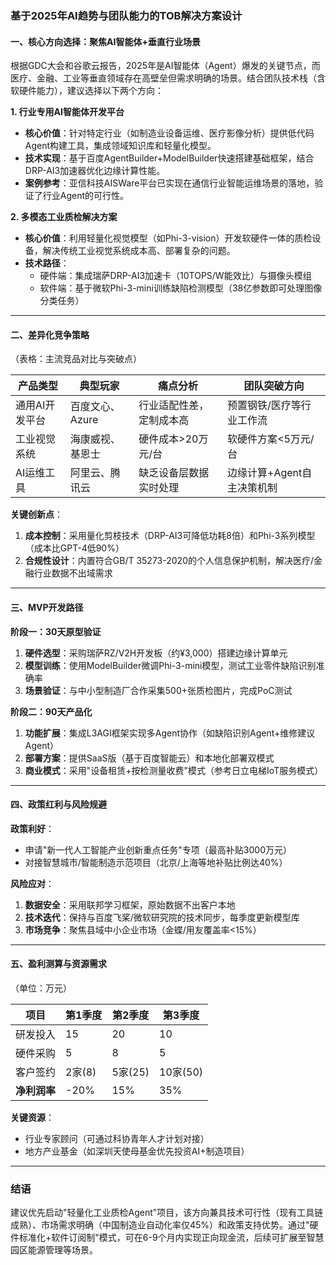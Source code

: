 

### 基于2025年AI趋势与团队能力的TOB解决方案设计

#### 一、核心方向选择：聚焦AI智能体+垂直行业场景
根据GDC大会和谷歌云报告，2025年是AI智能体（Agent）爆发的关键节点，而医疗、金融、工业等垂直领域存在高壁垒但需求明确的场景。结合团队技术栈（含软硬件能力），建议选择以下两个方向：

**1. 行业专用AI智能体开发平台**
- **核心价值**：针对特定行业（如制造业设备运维、医疗影像分析）提供低代码Agent构建工具，集成领域知识库和轻量化模型。
- **技术实现**：基于百度AgentBuilder+ModelBuilder快速搭建基础框架，结合DRP-AI3加速器优化边缘计算性能。
- **案例参考**：亚信科技AISWare平台已实现在通信行业智能运维场景的落地，验证了行业Agent的可行性。

**2. 多模态工业质检解决方案**
- **核心价值**：利用轻量化视觉模型（如Phi-3-vision）开发软硬件一体的质检设备，解决传统工业视觉系统成本高、部署复杂的问题。
- **技术路径**：
  - 硬件端：集成瑞萨DRP-AI3加速卡（10TOPS/W能效比）与摄像头模组
  - 软件端：基于微软Phi-3-mini训练缺陷检测模型（38亿参数即可处理图像分类任务）

---

#### 二、差异化竞争策略
（表格：主流竞品对比与突破点）

| 产品类型       | 典型玩家          | 痛点分析                  | 团队突破方向                |
|----------------|-------------------|---------------------------|-----------------------------|
| 通用AI开发平台 | 百度文心、Azure   | 行业适配性差，定制成本高  | 预置钢铁/医疗等行业工作流   |
| 工业视觉系统   | 海康威视、基恩士  | 硬件成本>20万元/台        | 软硬件方案<5万元/台         |
| AI运维工具     | 阿里云、腾讯云    | 缺乏设备层数据实时处理    | 边缘计算+Agent自主决策机制  |


**关键创新点**：
1. **成本控制**：采用量化剪枝技术（DRP-AI3可降低功耗8倍）和Phi-3系列模型（成本比GPT-4低90%）
2. **合规性设计**：内置符合GB/T 35273-2020的个人信息保护机制，解决医疗/金融行业数据不出域需求

---

#### 三、MVP开发路径
**阶段一：30天原型验证**
1. **硬件选型**：采购瑞萨RZ/V2H开发板（约¥3,000）搭建边缘计算单元
2. **模型训练**：使用ModelBuilder微调Phi-3-mini模型，测试工业零件缺陷识别准确率
3. **场景验证**：与中小型制造厂合作采集500+张质检图片，完成PoC测试

**阶段二：90天产品化**
1. **功能扩展**：集成L3AGI框架实现多Agent协作（如缺陷识别Agent+维修建议Agent）
2. **部署方案**：提供SaaS版（基于百度智能云）和本地化部署双模式
3. **商业模式**：采用"设备租赁+按检测量收费"模式（参考日立电梯IoT服务模式）

---

#### 四、政策红利与风险规避
**政策利好**：
- 申请"新一代人工智能产业创新重点任务"专项（最高补贴3000万元）
- 对接智慧城市/智能制造示范项目（北京/上海等地补贴比例达40%）

**风险应对**：
1. **数据安全**：采用联邦学习框架，原始数据不出客户本地
2. **技术迭代**：保持与百度飞桨/微软研究院的技术同步，每季度更新模型库
3. **市场竞争**：聚焦县域中小企业市场（金蝶/用友覆盖率<15%）

---

#### 五、盈利测算与资源需求
（单位：万元）

| 项目         | 第1季度 | 第2季度 | 第3季度 |
|--------------|---------|---------|---------|
| 研发投入     | 15      | 20      | 10      |
| 硬件采购     | 5       | 8       | 5       |
| 客户签约     | 2家(8)  | 5家(25) | 10家(50)|
| **净利润率** | -20%    | 15%     | 35%     |


**关键资源**：
- 行业专家顾问（可通过科协青年人才计划对接）
- 地方产业基金（如深圳天使母基金优先投资AI+制造项目）

---

### 结语
建议优先启动"轻量化工业质检Agent"项目，该方向兼具技术可行性（现有工具链成熟）、市场需求明确（中国制造业自动化率仅45%）和政策支持优势。通过"硬件标准化+软件订阅制"模式，可在6-9个月内实现正向现金流，后续可扩展至智慧园区能源管理等场景。